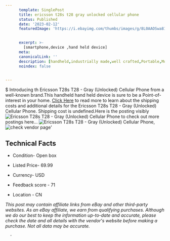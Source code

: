 ```yaml
---
      template: SinglePost
      title: ericsson t28s t28 gray unlocked cellular phone
      status: Published
      date: '2023-02-12'
      featuredImage: 'https://i.ebayimg.com/thumbs/images/g/8L0AAOSwa81jJC0H/s-l225.jpg'
       

      excerpt: >-
        [smartphone,device ,hand held device]
      meta:
      canonicalLink: ''
      description: [handheld,industrially made,well crafted,Portable,Mobile,Compact,Convenient,Lightweight,Maneuverable,Man-portable,Miniature,Carriable,Hand-held,Light,Holdable,Transportable,Mobile device,Pocket-sized,On-the-go,Wireless,Cordless,Compact size,Convenient size, smartphone,device ,hand held device]
      noindex: false
      

---
```

$
      Introducing th Ericsson T28s T28 - Gray (Unlocked) Cellular Phone from a well-known brand.This handheld hand held device is sure to be a Point-of-interest in your home. [Click Here](https://www.ebay.com/itm/354478131664?hash=item52888b09d0%3Ag%3A8L0AAOSwa81jJC0H&mkevt=1&mkcid=1&mkrid=711-53200-19255-0&campid=%253CePNCampaignId%253E&customid=%253CreferenceId%253E&toolid=10049) to read more to learn about the shipping costs and additional details for the Ericsson T28s T28 - Gray (Unlocked) Cellular Phone. Shipping cost is undefined.Here is the posting visibly ![Ericsson T28s T28 - Gray (Unlocked) Cellular Phone](https://i.ebayimg.com/thumbs/images/g/8L0AAOSwa81jJC0H/s-l225.jpg) to check out more postings here... ![Ericsson T28s T28 - Gray (Unlocked) Cellular Phone](https://i.ebayimg.com/images/g/8L0AAOSwa81jJC0H/s-l500.jpg), ![check vendor page](https://origin-galleryplus.ebayimg.com/ws/web/354478131664_2_0_1/225x225.jpg,https://origin-galleryplus.ebayimg.com/ws/web/354478131664_3_0_1/225x225.jpg,https://origin-galleryplus.ebayimg.com/ws/web/354478131664_4_0_1/225x225.jpg,https://origin-galleryplus.ebayimg.com/ws/web/354478131664_5_0_1/225x225.jpg,https://origin-galleryplus.ebayimg.com/ws/web/354478131664_6_0_1/225x225.jpg,https://origin-galleryplus.ebayimg.com/ws/web/354478131664_7_0_1/225x225.jpg,https://origin-galleryplus.ebayimg.com/ws/web/354478131664_8_0_1/225x225.jpg,https://origin-galleryplus.ebayimg.com/ws/web/354478131664_9_0_1/225x225.jpg,https://origin-galleryplus.ebayimg.com/ws/web/354478131664_10_0_1/225x225.jpg,https://origin-galleryplus.ebayimg.com/ws/web/354478131664_11_0_1/225x225.jpg,https://origin-galleryplus.ebayimg.com/ws/web/354478131664_12_0_1/225x225.jpg)'

      

 ## Technical Facts 



     
      

 - Condition- Open box 


      

 - Listed Price- 69.99 


      

 - Currency- USD 


      

 - Feedback score - 71 


      

 - Location - CN 


      
      

 *_This post may contain affiliate links from eBay and other third-party websites. As an eBay affiliate, we earn from qualifying purchases. Although we do our best to keep the information up-to-date and accurate, please check the date and all details with the vendor's website before making a purchase. Not all data may be accurate._*




      -
